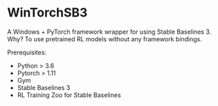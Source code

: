 # WinTorchSB3
A Windows + PyTorch framework wrapper for using Stable Baselines 3.
Why? To use pretrained RL models without any framework bindings.

Prerequisites:
* Python > 3.6
* Pytorch > 1.11
* Gym
* Stable Baselines 3
* RL Training Zoo for Stable Baselines
